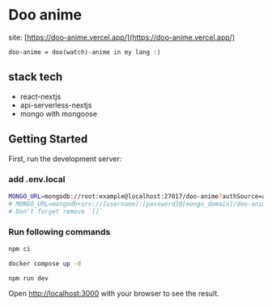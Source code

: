 # Doo anime

site: [https://doo-anime.vercel.app/](https://doo-anime.vercel.app/)

`doo-anime = doo(watch)-anime in my lang :)`

## stack tech
- react-nextjs
- api-serverless-nextjs
- mongo with mongoose

## Getting Started

First, run the development server:


### add .env.local

```sh
MONGO_URL=mongodb://root:example@localhost:27017/doo-anime?authSource=admin
# MONGO_URL=mongodb+srv://[username]:[password]@[mongo_domain]/doo-anime
# Don't forget remove `[]`
```

### Run following commands

```sh
npm ci

docker compose up -d

npm run dev
```

Open [http://localhost:3000](http://localhost:3000) with your browser to see the result.

